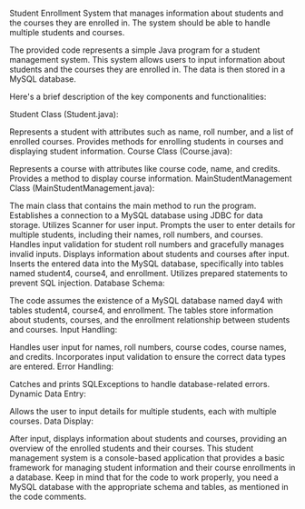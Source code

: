 Student Enrollment System that manages information about students and the courses they are enrolled in. The system should be able to handle multiple students and courses.

The provided code represents a simple Java program for a student management system. This system allows users to input information about students and the courses they are enrolled in. The data is then stored in a MySQL database.

Here's a brief description of the key components and functionalities:

Student Class (Student.java):

Represents a student with attributes such as name, roll number, and a list of enrolled courses.
Provides methods for enrolling students in courses and displaying student information.
Course Class (Course.java):

Represents a course with attributes like course code, name, and credits.
Provides a method to display course information.
MainStudentManagement Class (MainStudentManagement.java):

The main class that contains the main method to run the program.
Establishes a connection to a MySQL database using JDBC for data storage.
Utilizes Scanner for user input.
Prompts the user to enter details for multiple students, including their names, roll numbers, and courses.
Handles input validation for student roll numbers and gracefully manages invalid inputs.
Displays information about students and courses after input.
Inserts the entered data into the MySQL database, specifically into tables named student4, course4, and enrollment.
Utilizes prepared statements to prevent SQL injection.
Database Schema:

The code assumes the existence of a MySQL database named day4 with tables student4, course4, and enrollment.
The tables store information about students, courses, and the enrollment relationship between students and courses.
Input Handling:

Handles user input for names, roll numbers, course codes, course names, and credits.
Incorporates input validation to ensure the correct data types are entered.
Error Handling:

Catches and prints SQLExceptions to handle database-related errors.
Dynamic Data Entry:

Allows the user to input details for multiple students, each with multiple courses.
Data Display:

After input, displays information about students and courses, providing an overview of the enrolled students and their courses.
This student management system is a console-based application that provides a basic framework for managing student information and their course enrollments in a database. Keep in mind that for the code to work properly, you need a MySQL database with the appropriate schema and tables, as mentioned in the code comments.
